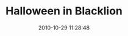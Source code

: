 ---
id: 72157638083402573
title: Halloween in Blacklion
cover: https://farm6.staticflickr.com/5523/11069052294_227d3e91b0_q.jpg
date: 2010-10-29 11:28:48
photos:
  - thumbnail: https://farm6.staticflickr.com/5523/11069052294_227d3e91b0_q.jpg
    original: https://farm6.staticflickr.com/5523/11069052294_0498bc1f6e_o.jpg
    title: IMG_2501
  - thumbnail: https://farm8.staticflickr.com/7425/11069108213_30c3327d89_q.jpg
    original: https://farm8.staticflickr.com/7425/11069108213_051593c560_o.jpg
    title: IMG_2509
  - thumbnail: https://farm4.staticflickr.com/3746/11068939455_b7fafe85b4_q.jpg
    original: https://farm4.staticflickr.com/3746/11068939455_c2c8846842_o.jpg
    title: IMG_2513
  - thumbnail: https://farm8.staticflickr.com/7446/11068966386_a7d3357270_q.jpg
    original: https://farm8.staticflickr.com/7446/11068966386_da4da05ff9_o.jpg
    title: IMG_2515
  - thumbnail: https://farm6.staticflickr.com/5545/11069035186_459ab225e0_q.jpg
    original: https://farm6.staticflickr.com/5545/11069035186_3aaa1b3bdf_o.jpg
    title: IMG_2516
  - thumbnail: https://farm4.staticflickr.com/3699/11069107203_763431b262_q.jpg
    original: https://farm4.staticflickr.com/3699/11069107203_3903a2f763_o.jpg
    title: IMG_2517
  - thumbnail: https://farm4.staticflickr.com/3709/11068938585_870ee315f6_q.jpg
    original: https://farm4.staticflickr.com/3709/11068938585_5974bb57af_o.jpg
    title: IMG_2518
  - thumbnail: https://farm6.staticflickr.com/5519/11068938155_ce4032bc15_q.jpg
    original: https://farm6.staticflickr.com/5519/11068938155_91566be4f8_o.jpg
    title: IMG_2519
  - thumbnail: https://farm6.staticflickr.com/5476/11069105813_ec79dde468_q.jpg
    original: https://farm6.staticflickr.com/5476/11069105813_b32c02ed56_o.jpg
    title: IMG_2520
  - thumbnail: https://farm3.staticflickr.com/2866/11068937155_574650db48_q.jpg
    original: https://farm3.staticflickr.com/2866/11068937155_44404acf79_o.jpg
    title: IMG_2521
  - thumbnail: https://farm8.staticflickr.com/7312/11069104753_57966dc29e_q.jpg
    original: https://farm8.staticflickr.com/7312/11069104753_e71ba16e83_o.jpg
    title: IMG_2522
  - thumbnail: https://farm8.staticflickr.com/7289/11069048434_e475d6218e_q.jpg
    original: https://farm8.staticflickr.com/7289/11069048434_04f5eea47e_o.jpg
    title: IMG_2524
  - thumbnail: https://farm6.staticflickr.com/5486/11069103663_f9d42416df_q.jpg
    original: https://farm6.staticflickr.com/5486/11069103663_f6d0265a21_o.jpg
    title: IMG_2527
  - thumbnail: https://farm8.staticflickr.com/7447/11069047574_46117e000a_q.jpg
    original: https://farm8.staticflickr.com/7447/11069047574_ee9820b354_o.jpg
    title: IMG_2528
  - thumbnail: https://farm3.staticflickr.com/2838/11068934415_1004972482_q.jpg
    original: https://farm3.staticflickr.com/2838/11068934415_c38fda9399_o.jpg
    title: IMG_2529
  - thumbnail: https://farm4.staticflickr.com/3801/11069046104_fee84e2cb3_q.jpg
    original: https://farm4.staticflickr.com/3801/11069046104_daacde55f9_o.jpg
    title: IMG_2530
  - thumbnail: https://farm8.staticflickr.com/7397/11068933305_531b159f38_q.jpg
    original: https://farm8.staticflickr.com/7397/11068933305_86a6e587dd_o.jpg
    title: IMG_2532
  - thumbnail: https://farm8.staticflickr.com/7434/11069045344_b1860ef338_q.jpg
    original: https://farm8.staticflickr.com/7434/11069045344_5815964d72_o.jpg
    title: IMG_2535
  - thumbnail: https://farm3.staticflickr.com/2816/11069029146_7f2b0e5413_q.jpg
    original: https://farm3.staticflickr.com/2816/11069029146_3a1cd94aeb_o.jpg
    title: IMG_2536
  - thumbnail: https://farm6.staticflickr.com/5509/11069028716_fda446f86c_q.jpg
    original: https://farm6.staticflickr.com/5509/11069028716_a749057f95_o.jpg
    title: IMG_2538
  - thumbnail: https://farm8.staticflickr.com/7414/11068931465_65c889bd61_q.jpg
    original: https://farm8.staticflickr.com/7414/11068931465_9691126b53_o.jpg
    title: IMG_2539
  - thumbnail: https://farm4.staticflickr.com/3773/11069027656_a517240816_q.jpg
    original: https://farm4.staticflickr.com/3773/11069027656_cda6ecc587_o.jpg
    title: IMG_2541
  - thumbnail: https://farm6.staticflickr.com/5528/11068930395_15f4cf8ba6_q.jpg
    original: https://farm6.staticflickr.com/5528/11068930395_7bcc4b6dfe_o.jpg
    title: IMG_2542
  - thumbnail: https://farm4.staticflickr.com/3672/11068930315_cb64b5f072_q.jpg
    original: https://farm4.staticflickr.com/3672/11068930315_2292a9053d_o.jpg
    title: IMG_2543
  - thumbnail: https://farm3.staticflickr.com/2809/11069098313_4595c20742_q.jpg
    original: https://farm3.staticflickr.com/2809/11069098313_9153b308db_o.jpg
    title: IMG_2544
  - thumbnail: https://farm4.staticflickr.com/3753/11068929705_ac5d6a68cb_q.jpg
    original: https://farm4.staticflickr.com/3753/11068929705_0fc4dde3a0_o.jpg
    title: IMG_2545
  - thumbnail: https://farm8.staticflickr.com/7289/11068982774_9c42b70a70_q.jpg
    original: https://farm8.staticflickr.com/7289/11068982774_dd8e40be52_o.jpg
    title: IMG_2547
  - thumbnail: https://farm4.staticflickr.com/3822/11069041304_76b3fb56df_q.jpg
    original: https://farm4.staticflickr.com/3822/11069041304_f6ef89a02d_o.jpg
    title: IMG_2548
  - thumbnail: https://farm3.staticflickr.com/2812/11069024996_ef27840d2f_q.jpg
    original: https://farm3.staticflickr.com/2812/11069024996_5f4b49d894_o.jpg
    title: IMG_2549
  - thumbnail: https://farm6.staticflickr.com/5533/11068928515_8a00ebda8f_q.jpg
    original: https://farm6.staticflickr.com/5533/11068928515_c723896f60_o.jpg
    title: IMG_2550
  - thumbnail: https://farm8.staticflickr.com/7431/11069040524_065732a74c_q.jpg
    original: https://farm8.staticflickr.com/7431/11069040524_3b166d88e3_o.jpg
    title: IMG_2551
  - thumbnail: https://farm3.staticflickr.com/2881/11069024706_937c8e4168_q.jpg
    original: https://farm3.staticflickr.com/2881/11069024706_6dcc797b4a_o.jpg
    title: IMG_2552
  - thumbnail: https://farm6.staticflickr.com/5487/11068928255_4a66d5128b_q.jpg
    original: https://farm6.staticflickr.com/5487/11068928255_43d95f5dc5_o.jpg
    title: IMG_2556
  - thumbnail: https://farm8.staticflickr.com/7336/11069095813_4fb40a9d24_q.jpg
    original: https://farm8.staticflickr.com/7336/11069095813_51c82ff93d_o.jpg
    title: IMG_2558
  - thumbnail: https://farm8.staticflickr.com/7356/11069095633_b0dc731091_q.jpg
    original: https://farm8.staticflickr.com/7356/11069095633_824d1f440e_o.jpg
    title: IMG_2559
  - thumbnail: https://farm3.staticflickr.com/2880/11068927145_0e73f6c510_q.jpg
    original: https://farm3.staticflickr.com/2880/11068927145_8ecfab5265_o.jpg
    title: IMG_2560
  - thumbnail: https://farm4.staticflickr.com/3716/11069023396_a349855dd1_q.jpg
    original: https://farm4.staticflickr.com/3716/11069023396_7c6093554e_o.jpg
    title: IMG_2561
  - thumbnail: https://farm3.staticflickr.com/2869/11069094633_51f983ef02_q.jpg
    original: https://farm3.staticflickr.com/2869/11069094633_d7f198fedc_o.jpg
    title: IMG_2562
  - thumbnail: https://farm4.staticflickr.com/3800/11069022266_f985d28f29_q.jpg
    original: https://farm4.staticflickr.com/3800/11069022266_54257cb5d2_o.jpg
    title: IMG_2563
  - thumbnail: https://farm8.staticflickr.com/7390/11068925305_3605d0f6fe_q.jpg
    original: https://farm8.staticflickr.com/7390/11068925305_2e00d3d847_o.jpg
    title: IMG_2565
  - thumbnail: https://farm6.staticflickr.com/5499/11069093313_922a1b4415_q.jpg
    original: https://farm6.staticflickr.com/5499/11069093313_59067575df_o.jpg
    title: IMG_2567
  - thumbnail: https://farm3.staticflickr.com/2807/11068924675_7b87fa9bc4_q.jpg
    original: https://farm3.staticflickr.com/2807/11068924675_7f4f254eed_o.jpg
    title: IMG_2569
  - thumbnail: https://farm3.staticflickr.com/2882/11069020646_722ac826b8_q.jpg
    original: https://farm3.staticflickr.com/2882/11069020646_75dc65f663_o.jpg
    title: IMG_2575
  - thumbnail: https://farm8.staticflickr.com/7450/11069092263_8150b1da14_q.jpg
    original: https://farm8.staticflickr.com/7450/11069092263_710f2d1dfd_o.jpg
    title: IMG_2577
  - thumbnail: https://farm8.staticflickr.com/7443/11068923695_974d5bc75b_q.jpg
    original: https://farm8.staticflickr.com/7443/11068923695_d1ed5a9dba_o.jpg
    title: IMG_2578
  - thumbnail: https://farm8.staticflickr.com/7366/11069019556_4ccb3ac587_q.jpg
    original: https://farm8.staticflickr.com/7366/11069019556_acc10c0489_o.jpg
    title: IMG_2579
  - thumbnail: https://farm4.staticflickr.com/3726/11068871215_7434305592_q.jpg
    original: https://farm4.staticflickr.com/3726/11068871215_327fdaa6c8_o.jpg
    title: IMG_2580
  - thumbnail: https://farm3.staticflickr.com/2856/11069091333_d9eccd8140_q.jpg
    original: https://farm3.staticflickr.com/2856/11069091333_a536de5bd4_o.jpg
    title: IMG_2581
  - thumbnail: https://farm4.staticflickr.com/3716/11069090583_4f4b5c980c_q.jpg
    original: https://farm4.staticflickr.com/3716/11069090583_de8620ddfe_o.jpg
    title: IMG_2582
  - thumbnail: https://farm8.staticflickr.com/7352/11069017666_05ee7a5804_q.jpg
    original: https://farm8.staticflickr.com/7352/11069017666_549f0da6e4_o.jpg
    title: IMG_2583
  - thumbnail: https://farm8.staticflickr.com/7378/11069017386_ce102fb507_q.jpg
    original: https://farm8.staticflickr.com/7378/11069017386_fea2eb24d3_o.jpg
    title: IMG_2584
  - thumbnail: https://farm4.staticflickr.com/3795/11069089193_e8c8b33405_q.jpg
    original: https://farm4.staticflickr.com/3795/11069089193_b5fee5c1e1_o.jpg
    title: IMG_2585
  - thumbnail: https://farm6.staticflickr.com/5493/11069088943_600aeaee42_q.jpg
    original: https://farm6.staticflickr.com/5493/11069088943_7274a021ec_o.jpg
    title: IMG_2586
  - thumbnail: https://farm6.staticflickr.com/5519/11069032424_40e618a2d3_q.jpg
    original: https://farm6.staticflickr.com/5519/11069032424_94076616c6_o.jpg
    title: IMG_2589
  - thumbnail: https://farm6.staticflickr.com/5499/11069016056_6cdcdf3c1e_q.jpg
    original: https://farm6.staticflickr.com/5499/11069016056_bbb0ca4be8_o.jpg
    title: IMG_2591
  - thumbnail: https://farm4.staticflickr.com/3727/11069015786_36c9719940_q.jpg
    original: https://farm4.staticflickr.com/3727/11069015786_afa4b9cdea_o.jpg
    title: IMG_2593
  - thumbnail: https://farm3.staticflickr.com/2809/11069031434_a98ff53bc1_q.jpg
    original: https://farm3.staticflickr.com/2809/11069031434_dfb0585322_o.jpg
    title: IMG_2596
  - thumbnail: https://farm8.staticflickr.com/7342/11069031024_d605da15e2_q.jpg
    original: https://farm8.staticflickr.com/7342/11069031024_38e25677e6_o.jpg
    title: IMG_2598
  - thumbnail: https://farm8.staticflickr.com/7291/11069014916_abebfdb0d5_q.jpg
    original: https://farm8.staticflickr.com/7291/11069014916_972c1b008e_o.jpg
    title: IMG_2599
  - thumbnail: https://farm6.staticflickr.com/5496/11069030604_50d9e76a6e_q.jpg
    original: https://farm6.staticflickr.com/5496/11069030604_205b79b6f2_o.jpg
    title: IMG_2600
  - thumbnail: https://farm8.staticflickr.com/7342/11069030474_9b35a326c7_q.jpg
    original: https://farm8.staticflickr.com/7342/11069030474_be59613f18_o.jpg
    title: IMG_2601
  - thumbnail: https://farm6.staticflickr.com/5491/11069029814_edd2b6ec58_q.jpg
    original: https://farm6.staticflickr.com/5491/11069029814_416db75417_o.jpg
    title: IMG_2602
  - thumbnail: https://farm8.staticflickr.com/7382/11068917705_487322ea5b_q.jpg
    original: https://farm8.staticflickr.com/7382/11068917705_f36d1ca9b7_o.jpg
    title: IMG_2604
  - thumbnail: https://farm3.staticflickr.com/2818/11069085083_9685edc2c9_q.jpg
    original: https://farm3.staticflickr.com/2818/11069085083_468c7da448_o.jpg
    title: IMG_2605
  - thumbnail: https://farm4.staticflickr.com/3811/11069028494_59a08a9b9e_q.jpg
    original: https://farm4.staticflickr.com/3811/11069028494_0642bb0ded_o.jpg
    title: IMG_2606
  - thumbnail: https://farm8.staticflickr.com/7316/11069084353_74cdc5b0bd_q.jpg
    original: https://farm8.staticflickr.com/7316/11069084353_fbf1e51650_o.jpg
    title: IMG_2607
  - thumbnail: https://farm4.staticflickr.com/3674/11069027404_8718c92026_q.jpg
    original: https://farm4.staticflickr.com/3674/11069027404_0845be554d_o.jpg
    title: IMG_2609
  - thumbnail: https://farm4.staticflickr.com/3779/11068915735_c2535eedec_q.jpg
    original: https://farm4.staticflickr.com/3779/11068915735_236cc4d338_o.jpg
    title: IMG_2610
  - thumbnail: https://farm6.staticflickr.com/5486/11068964766_d4c8a096b4_q.jpg
    original: https://farm6.staticflickr.com/5486/11068964766_e6e3a0c0ed_o.jpg
    title: IMG_2611
  - thumbnail: https://farm8.staticflickr.com/7366/11069026954_f4acfff344_q.jpg
    original: https://farm8.staticflickr.com/7366/11069026954_cdbbd2e1e2_o.jpg
    title: IMG_2613
  - thumbnail: https://farm4.staticflickr.com/3771/11069026314_1faa923fe5_q.jpg
    original: https://farm4.staticflickr.com/3771/11069026314_2ac80683f5_o.jpg
    title: IMG_2614
  - thumbnail: https://farm6.staticflickr.com/5528/11068914345_149fa5a55d_q.jpg
    original: https://farm6.staticflickr.com/5528/11068914345_d47a9059f6_o.jpg
    title: IMG_2616
  - thumbnail: https://farm3.staticflickr.com/2811/11069081603_4917457719_q.jpg
    original: https://farm3.staticflickr.com/2811/11069081603_9cedd06191_o.jpg
    title: IMG_2619
  - thumbnail: https://farm8.staticflickr.com/7379/11069081103_393ae3d761_q.jpg
    original: https://farm8.staticflickr.com/7379/11069081103_04aa12668c_o.jpg
    title: IMG_2621
  - thumbnail: https://farm8.staticflickr.com/7450/11069008766_c3ec4b9848_q.jpg
    original: https://farm8.staticflickr.com/7450/11069008766_85d6e15823_o.jpg
    title: IMG_2622
  - thumbnail: https://farm8.staticflickr.com/7338/11069008596_2433e04036_q.jpg
    original: https://farm8.staticflickr.com/7338/11069008596_3516cf8a08_o.jpg
    title: IMG_2624
  - thumbnail: https://farm3.staticflickr.com/2830/11069007886_34e0f26766_q.jpg
    original: https://farm3.staticflickr.com/2830/11069007886_695d83c962_o.jpg
    title: IMG_2625
  - thumbnail: https://farm8.staticflickr.com/7291/11069023004_0f81a94c15_q.jpg
    original: https://farm8.staticflickr.com/7291/11069023004_7b95a64d03_o.jpg
    title: IMG_2626
  - thumbnail: https://farm8.staticflickr.com/7364/11069022914_33fd80c36b_q.jpg
    original: https://farm8.staticflickr.com/7364/11069022914_f28567dc30_o.jpg
    title: IMG_2627
  - thumbnail: https://farm6.staticflickr.com/5476/11069007086_7216f69b68_q.jpg
    original: https://farm6.staticflickr.com/5476/11069007086_75f8dc2600_o.jpg
    title: IMG_2629
  - thumbnail: https://farm6.staticflickr.com/5510/11069079013_aa867b0acf_q.jpg
    original: https://farm6.staticflickr.com/5510/11069079013_dcc61de9f8_o.jpg
    title: IMG_2631
  - thumbnail: https://farm8.staticflickr.com/7364/11069078443_9a2c743082_q.jpg
    original: https://farm8.staticflickr.com/7364/11069078443_fbdbd5100f_o.jpg
    title: IMG_2632
  - thumbnail: https://farm3.staticflickr.com/2856/11069077723_36a4c034f7_q.jpg
    original: https://farm3.staticflickr.com/2856/11069077723_84031f8a85_o.jpg
    title: IMG_2634
  - thumbnail: https://farm8.staticflickr.com/7349/11069036843_20dd83906e_q.jpg
    original: https://farm8.staticflickr.com/7349/11069036843_0fc7a669bb_o.jpg
    title: IMG_2635
  - thumbnail: https://farm8.staticflickr.com/7294/11069077103_9c996e68be_q.jpg
    original: https://farm8.staticflickr.com/7294/11069077103_896a5eb9cd_o.jpg
    title: IMG_2636
  - thumbnail: https://farm4.staticflickr.com/3786/11069076863_6f828d5d07_q.jpg
    original: https://farm4.staticflickr.com/3786/11069076863_54e510377d_o.jpg
    title: IMG_2637
  - thumbnail: https://farm8.staticflickr.com/7314/11069004436_7537112dc6_q.jpg
    original: https://farm8.staticflickr.com/7314/11069004436_726c2953b6_o.jpg
    title: IMG_2638
  - thumbnail: https://farm6.staticflickr.com/5487/11068907705_09cc3b92b5_q.jpg
    original: https://farm6.staticflickr.com/5487/11068907705_c0c9b41ae9_o.jpg
    title: IMG_2640
  - thumbnail: https://farm8.staticflickr.com/7317/11069018994_371f2d75c2_q.jpg
    original: https://farm8.staticflickr.com/7317/11069018994_3dde5fd992_o.jpg
    title: IMG_2641
  - thumbnail: https://farm8.staticflickr.com/7442/11069074573_af8b53c977_q.jpg
    original: https://farm8.staticflickr.com/7442/11069074573_e68d72ef0d_o.jpg
    title: IMG_2644
  - thumbnail: https://farm6.staticflickr.com/5544/11069074353_912bc6cc1c_q.jpg
    original: https://farm6.staticflickr.com/5544/11069074353_4fe731e3d3_o.jpg
    title: IMG_2645
  - thumbnail: https://farm4.staticflickr.com/3666/11069074083_811c6ef297_q.jpg
    original: https://farm4.staticflickr.com/3666/11069074083_7e1b8f894b_o.jpg
    title: IMG_2646
  - thumbnail: https://farm4.staticflickr.com/3812/11069002036_38d1c7afa4_q.jpg
    original: https://farm4.staticflickr.com/3812/11069002036_6158715cea_o.jpg
    title: IMG_2648
  - thumbnail: https://farm3.staticflickr.com/2876/11069036233_05140cd088_q.jpg
    original: https://farm3.staticflickr.com/2876/11069036233_e2c6aa48eb_o.jpg
    title: IMG_2649
  - thumbnail: https://farm3.staticflickr.com/2860/11069001766_fd713b2f3e_q.jpg
    original: https://farm3.staticflickr.com/2860/11069001766_7ff3e5eb5c_o.jpg
    title: IMG_2651
  - thumbnail: https://farm8.staticflickr.com/7416/11069001236_185a803c1a_q.jpg
    original: https://farm8.staticflickr.com/7416/11069001236_e21902c498_o.jpg
    title: IMG_2652
  - thumbnail: https://farm3.staticflickr.com/2853/11069016584_c15588ee34_q.jpg
    original: https://farm3.staticflickr.com/2853/11069016584_afab99d90a_o.jpg
    title: IMG_2653
  - thumbnail: https://farm8.staticflickr.com/7374/11069000616_97f9859d11_q.jpg
    original: https://farm8.staticflickr.com/7374/11069000616_812623bc64_o.jpg
    title: IMG_2654
  - thumbnail: https://farm4.staticflickr.com/3711/11069072003_b711139a1f_q.jpg
    original: https://farm4.staticflickr.com/3711/11069072003_b894376fce_o.jpg
    title: IMG_2655
  - thumbnail: https://farm4.staticflickr.com/3715/11069015204_142d3ebf48_q.jpg
    original: https://farm4.staticflickr.com/3715/11069015204_a3fb75564f_o.jpg
    title: IMG_2656
  - thumbnail: https://farm3.staticflickr.com/2864/11069014644_1600a14c95_q.jpg
    original: https://farm3.staticflickr.com/2864/11069014644_488bb9e8e8_o.jpg
    title: IMG_2657
  - thumbnail: https://farm3.staticflickr.com/2816/11069070673_24b8aeb241_q.jpg
    original: https://farm3.staticflickr.com/2816/11069070673_8a70b868d6_o.jpg
    title: IMG_2658
  - thumbnail: https://farm6.staticflickr.com/5493/11069070113_3dbf5b36bb_q.jpg
    original: https://farm6.staticflickr.com/5493/11069070113_6ae7b609c4_o.jpg
    title: IMG_2659
  - thumbnail: https://farm4.staticflickr.com/3679/11069069933_16de3e15bf_q.jpg
    original: https://farm4.staticflickr.com/3679/11069069933_aa3d6abdfe_o.jpg
    title: IMG_2660
  - thumbnail: https://farm3.staticflickr.com/2845/11069069263_f1866f2c13_q.jpg
    original: https://farm3.staticflickr.com/2845/11069069263_d4817069b8_o.jpg
    title: IMG_2661
  - thumbnail: https://farm4.staticflickr.com/3769/11068901425_7b1b0fc543_q.jpg
    original: https://farm4.staticflickr.com/3769/11068901425_6f276c6f0a_o.jpg
    title: IMG_2662
  - thumbnail: https://farm6.staticflickr.com/5508/11069012374_b36d9ee2b4_q.jpg
    original: https://farm6.staticflickr.com/5508/11069012374_5d41bd3d40_o.jpg
    title: IMG_2663
  - thumbnail: https://farm8.staticflickr.com/7404/11069068133_4d555afaeb_q.jpg
    original: https://farm8.staticflickr.com/7404/11069068133_c353e132b1_o.jpg
    title: IMG_2664
  - thumbnail: https://farm6.staticflickr.com/5498/11069067593_d5166d8108_q.jpg
    original: https://farm6.staticflickr.com/5498/11069067593_9a003480a4_o.jpg
    title: IMG_2665
  - thumbnail: https://farm4.staticflickr.com/3665/11069067033_55241c8922_q.jpg
    original: https://farm4.staticflickr.com/3665/11069067033_334a013a0f_o.jpg
    title: IMG_2666
  - thumbnail: https://farm8.staticflickr.com/7408/11068898935_a56aec57ce_q.jpg
    original: https://farm8.staticflickr.com/7408/11068898935_eddfdf5dec_o.jpg
    title: IMG_2667
  - thumbnail: https://farm6.staticflickr.com/5515/11068898715_1317420944_q.jpg
    original: https://farm6.staticflickr.com/5515/11068898715_8fe7ed633c_o.jpg
    title: IMG_2668
  - thumbnail: https://farm8.staticflickr.com/7459/11068993946_2fbf7a213a_q.jpg
    original: https://farm8.staticflickr.com/7459/11068993946_b8d3507ec3_o.jpg
    title: IMG_2669
  - thumbnail: https://farm6.staticflickr.com/5489/11068963266_e3208af8a8_q.jpg
    original: https://farm6.staticflickr.com/5489/11068963266_fb87081690_o.jpg
    title: IMG_2670
  - thumbnail: https://farm8.staticflickr.com/7313/11069008754_67eb3f8c9d_q.jpg
    original: https://farm8.staticflickr.com/7313/11069008754_19f272bea3_o.jpg
    title: IMG_2671
  - thumbnail: https://farm6.staticflickr.com/5504/11068993076_e4bbd5525e_q.jpg
    original: https://farm6.staticflickr.com/5504/11068993076_8669d72856_o.jpg
    title: IMG_2672
  - thumbnail: https://farm8.staticflickr.com/7298/11069064663_37a4715e9d_q.jpg
    original: https://farm8.staticflickr.com/7298/11069064663_f44c24ccac_o.jpg
    title: IMG_2674
  - thumbnail: https://farm3.staticflickr.com/2839/11069064193_031dc1439f_q.jpg
    original: https://farm3.staticflickr.com/2839/11069064193_f6eec2b9d5_o.jpg
    title: IMG_2676
  - thumbnail: https://farm8.staticflickr.com/7414/11068895905_e9114c7ffd_q.jpg
    original: https://farm8.staticflickr.com/7414/11068895905_d14922087d_o.jpg
    title: IMG_2677
  - thumbnail: https://farm8.staticflickr.com/7333/11068990856_4c46cd0051_q.jpg
    original: https://farm8.staticflickr.com/7333/11068990856_c8069d2abd_o.jpg
    title: IMG_2678
  - thumbnail: https://farm4.staticflickr.com/3683/11069005804_a4870b0e8d_q.jpg
    original: https://farm4.staticflickr.com/3683/11069005804_7ba086312d_o.jpg
    title: IMG_2679
  - thumbnail: https://farm4.staticflickr.com/3694/11068989756_21aaa21940_q.jpg
    original: https://farm4.staticflickr.com/3694/11068989756_1195d9d78f_o.jpg
    title: IMG_2680
  - thumbnail: https://farm6.staticflickr.com/5541/11068989266_d619130b5f_q.jpg
    original: https://farm6.staticflickr.com/5541/11068989266_557e21046c_o.jpg
    title: IMG_2682
  - thumbnail: https://farm4.staticflickr.com/3773/11068988936_316496c974_q.jpg
    original: https://farm4.staticflickr.com/3773/11068988936_0cca49b71c_o.jpg
    title: IMG_2683
  - thumbnail: https://farm6.staticflickr.com/5485/11068979704_396fe8e56e_q.jpg
    original: https://farm6.staticflickr.com/5485/11068979704_ec15c10c41_o.jpg
    title: IMG_2684
  - thumbnail: https://farm6.staticflickr.com/5494/11068988576_eb8008bc86_q.jpg
    original: https://farm6.staticflickr.com/5494/11068988576_778167c094_o.jpg
    title: IMG_2686
  - thumbnail: https://farm4.staticflickr.com/3670/11069060583_4cc28d372e_q.jpg
    original: https://farm4.staticflickr.com/3670/11069060583_17d7e4d6bd_o.jpg
    title: IMG_2687
  - thumbnail: https://farm8.staticflickr.com/7317/11068892775_8de76d7334_q.jpg
    original: https://farm8.staticflickr.com/7317/11068892775_502279dbba_o.jpg
    title: IMG_2688
  - thumbnail: https://farm3.staticflickr.com/2833/11068868735_b45556c160_q.jpg
    original: https://farm3.staticflickr.com/2833/11068868735_b4188647e5_o.jpg
    title: IMG_2690
  - thumbnail: https://farm8.staticflickr.com/7431/11068987566_6174f3eed9_q.jpg
    original: https://farm8.staticflickr.com/7431/11068987566_05b4d15904_o.jpg
    title: IMG_2691
  - thumbnail: https://farm4.staticflickr.com/3772/11069003064_650a943484_q.jpg
    original: https://farm4.staticflickr.com/3772/11069003064_50f9269065_o.jpg
    title: IMG_2692
  - thumbnail: https://farm4.staticflickr.com/3817/11068986826_1f2a9b52d7_q.jpg
    original: https://farm4.staticflickr.com/3817/11068986826_79cc8776d5_o.jpg
    title: IMG_2693
  - thumbnail: https://farm8.staticflickr.com/7304/11068962606_35c0798b21_q.jpg
    original: https://farm8.staticflickr.com/7304/11068962606_1e3a6c8379_o.jpg
    title: IMG_2694
  - thumbnail: https://farm4.staticflickr.com/3832/11068986596_b0b006f135_q.jpg
    original: https://farm4.staticflickr.com/3832/11068986596_a6eecdfaba_o.jpg
    title: IMG_2695
  - thumbnail: https://farm6.staticflickr.com/5506/11068986006_cd3b5cd86a_q.jpg
    original: https://farm6.staticflickr.com/5506/11068986006_83216e74fd_o.jpg
    title: IMG_2696
  - thumbnail: https://farm6.staticflickr.com/5549/11069057653_68f7982883_q.jpg
    original: https://farm6.staticflickr.com/5549/11069057653_8ceb24f074_o.jpg
    title: IMG_2698
  - thumbnail: https://farm6.staticflickr.com/5520/11069000794_fe9a225a77_q.jpg
    original: https://farm6.staticflickr.com/5520/11069000794_76cb8a1f9a_o.jpg
    title: IMG_2700
  - thumbnail: https://farm4.staticflickr.com/3794/11068889215_d7f357fc56_q.jpg
    original: https://farm4.staticflickr.com/3794/11068889215_132c1bcefd_o.jpg
    title: IMG_2701
  - thumbnail: https://farm4.staticflickr.com/3706/11069056183_644feb0427_q.jpg
    original: https://farm4.staticflickr.com/3706/11069056183_51ef3f42d2_o.jpg
    title: IMG_2702
  - thumbnail: https://farm8.staticflickr.com/7442/11069055753_0f9ddd940a_q.jpg
    original: https://farm8.staticflickr.com/7442/11069055753_5bc1ff9892_o.jpg
    title: IMG_2703
  - thumbnail: https://farm4.staticflickr.com/3665/11068962476_7a4e4e7210_q.jpg
    original: https://farm4.staticflickr.com/3665/11068962476_dedfa43ae9_o.jpg
    title: IMG_2704
  - thumbnail: https://farm4.staticflickr.com/3674/11068983316_2e570eabfc_q.jpg
    original: https://farm4.staticflickr.com/3674/11068983316_6199053f5d_o.jpg
    title: IMG_2706
  - thumbnail: https://farm4.staticflickr.com/3730/11069055093_c3c99cf4b7_q.jpg
    original: https://farm4.staticflickr.com/3730/11069055093_411c886ec3_o.jpg
    title: IMG_2707
  - thumbnail: https://farm8.staticflickr.com/7292/11068887405_f79af58c89_q.jpg
    original: https://farm8.staticflickr.com/7292/11068887405_b62c39218d_o.jpg
    title: IMG_2708
  - thumbnail: https://farm4.staticflickr.com/3735/11069054253_7562ba65cd_q.jpg
    original: https://farm4.staticflickr.com/3735/11069054253_00d242aec4_o.jpg
    title: IMG_2709
  - thumbnail: https://farm8.staticflickr.com/7312/11068981436_9ffd29c601_q.jpg
    original: https://farm8.staticflickr.com/7312/11068981436_2df09dcf83_o.jpg
    title: IMG_2710
  - thumbnail: https://farm6.staticflickr.com/5488/11068980886_acca11bbca_q.jpg
    original: https://farm6.staticflickr.com/5488/11068980886_92e9a6775c_o.jpg
    title: IMG_2711
  - thumbnail: https://farm6.staticflickr.com/5499/11068885735_8dc89f3514_q.jpg
    original: https://farm6.staticflickr.com/5499/11068885735_20f3e79904_o.jpg
    title: IMG_2712
  - thumbnail: https://farm8.staticflickr.com/7453/11068980376_99c3a89c40_q.jpg
    original: https://farm8.staticflickr.com/7453/11068980376_e868c09cb7_o.jpg
    title: IMG_2715
  - thumbnail: https://farm6.staticflickr.com/5489/11069052643_7346514e57_q.jpg
    original: https://farm6.staticflickr.com/5489/11069052643_065d7a5b45_o.jpg
    title: IMG_2716
  - thumbnail: https://farm6.staticflickr.com/5492/11069052393_78aefb41fa_q.jpg
    original: https://farm6.staticflickr.com/5492/11069052393_9573f57a17_o.jpg
    title: IMG_2717
  - thumbnail: https://farm4.staticflickr.com/3697/11069052153_e3a0cb9dcd_q.jpg
    original: https://farm4.staticflickr.com/3697/11069052153_2e5df1bc35_o.jpg
    title: IMG_2718
  - thumbnail: https://farm4.staticflickr.com/3777/11069051693_e8e859a409_q.jpg
    original: https://farm4.staticflickr.com/3777/11069051693_7b6ee955bd_o.jpg
    title: IMG_2719
  - thumbnail: https://farm6.staticflickr.com/5475/11069051593_524cda21e1_q.jpg
    original: https://farm6.staticflickr.com/5475/11069051593_e5824700e9_o.jpg
    title: IMG_2720
  - thumbnail: https://farm6.staticflickr.com/5521/11068995064_ff7cbb86a1_q.jpg
    original: https://farm6.staticflickr.com/5521/11068995064_c008c2e4a6_o.jpg
    title: IMG_2721
  - thumbnail: https://farm6.staticflickr.com/5533/11068868195_6cd6f3af99_q.jpg
    original: https://farm6.staticflickr.com/5533/11068868195_9d2cb57b82_o.jpg
    title: IMG_2722
  - thumbnail: https://farm8.staticflickr.com/7332/11068978066_459d8aefe7_q.jpg
    original: https://farm8.staticflickr.com/7332/11068978066_f0039b9247_o.jpg
    title: IMG_2723
  - thumbnail: https://farm8.staticflickr.com/7397/11068977406_3b43a37bb7_q.jpg
    original: https://farm8.staticflickr.com/7397/11068977406_541eaab870_o.jpg
    title: IMG_2724
  - thumbnail: https://farm6.staticflickr.com/5510/11068882215_0f18ef35a4_q.jpg
    original: https://farm6.staticflickr.com/5510/11068882215_929575db91_o.jpg
    title: IMG_2725
  - thumbnail: https://farm4.staticflickr.com/3811/11068881705_7301c4ce6a_q.jpg
    original: https://farm4.staticflickr.com/3811/11068881705_1540e49b4f_o.jpg
    title: IMG_2726
  - thumbnail: https://farm8.staticflickr.com/7361/11069048723_16596db6cc_q.jpg
    original: https://farm8.staticflickr.com/7361/11069048723_9a7924c359_o.jpg
    title: IMG_2727
  - thumbnail: https://farm6.staticflickr.com/5473/11069048613_2614b4c709_q.jpg
    original: https://farm6.staticflickr.com/5473/11069048613_63edcf4c40_o.jpg
    title: IMG_2728
  - thumbnail: https://farm4.staticflickr.com/3687/11068975306_18f71529ec_q.jpg
    original: https://farm4.staticflickr.com/3687/11068975306_263f99e09b_o.jpg
    title: IMG_2730
  - thumbnail: https://farm4.staticflickr.com/3721/11069048143_531d4964b5_q.jpg
    original: https://farm4.staticflickr.com/3721/11069048143_5a9e18c156_o.jpg
    title: IMG_2733
  - thumbnail: https://farm6.staticflickr.com/5523/11068880755_91d03c3934_q.jpg
    original: https://farm6.staticflickr.com/5523/11068880755_1a84539fd6_o.jpg
    title: IMG_2734
  - thumbnail: https://farm3.staticflickr.com/2872/11068961756_5e52ee19b5_q.jpg
    original: https://farm3.staticflickr.com/2872/11068961756_a0deed175b_o.jpg
    title: IMG_2735
  - thumbnail: https://farm6.staticflickr.com/5490/11068880625_1009470f4d_q.jpg
    original: https://farm6.staticflickr.com/5490/11068880625_d4402c5bfc_o.jpg
    title: IMG_2736
  - thumbnail: https://farm8.staticflickr.com/7399/11068974246_2221c44947_q.jpg
    original: https://farm8.staticflickr.com/7399/11068974246_fd3d89168c_o.jpg
    title: IMG_2737
  - thumbnail: https://farm6.staticflickr.com/5543/11069047233_901aa24d18_q.jpg
    original: https://farm6.staticflickr.com/5543/11069047233_12d2c47bff_o.jpg
    title: IMG_2738
  - thumbnail: https://farm6.staticflickr.com/5500/11068973526_55477157a1_q.jpg
    original: https://farm6.staticflickr.com/5500/11068973526_a464bb023d_o.jpg
    title: IMG_2740
  - thumbnail: https://farm4.staticflickr.com/3680/11068879525_3b72bf9ba1_q.jpg
    original: https://farm4.staticflickr.com/3680/11068879525_2f0d5db7a0_o.jpg
    title: IMG_2741
  - thumbnail: https://farm4.staticflickr.com/3733/11069046433_baf01a1012_q.jpg
    original: https://farm4.staticflickr.com/3733/11069046433_f1a208ca75_o.jpg
    title: IMG_2742
  - thumbnail: https://farm8.staticflickr.com/7348/11068878795_a7603812d8_q.jpg
    original: https://farm8.staticflickr.com/7348/11068878795_13ec4aae3d_o.jpg
    title: IMG_2743
  - thumbnail: https://farm3.staticflickr.com/2884/11068878145_16709c88ea_q.jpg
    original: https://farm3.staticflickr.com/2884/11068878145_4b97c87576_o.jpg
    title: IMG_2744
  - thumbnail: https://farm4.staticflickr.com/3827/11068971376_68129c3649_q.jpg
    original: https://farm4.staticflickr.com/3827/11068971376_9f7465ed3e_o.jpg
    title: IMG_2745
  - thumbnail: https://farm4.staticflickr.com/3689/11068877445_d55f2cf99f_q.jpg
    original: https://farm4.staticflickr.com/3689/11068877445_856913c71d_o.jpg
    title: IMG_2746
  - thumbnail: https://farm6.staticflickr.com/5495/11068971186_2fa2234deb_q.jpg
    original: https://farm6.staticflickr.com/5495/11068971186_7949af042b_o.jpg
    title: IMG_2747
  - thumbnail: https://farm4.staticflickr.com/3760/11068988294_4572af8edb_q.jpg
    original: https://farm4.staticflickr.com/3760/11068988294_e177c61aa2_o.jpg
    title: IMG_2748
  - thumbnail: https://farm3.staticflickr.com/2892/11068876385_319621e503_q.jpg
    original: https://farm3.staticflickr.com/2892/11068876385_a6cf12ab50_o.jpg
    title: IMG_2749
  - thumbnail: https://farm8.staticflickr.com/7369/11069034053_9716b45364_q.jpg
    original: https://farm8.staticflickr.com/7369/11069034053_ddbf59538f_o.jpg
    title: IMG_2750
  - thumbnail: https://farm6.staticflickr.com/5508/11068987194_05aa72ffb9_q.jpg
    original: https://farm6.staticflickr.com/5508/11068987194_728b4113a5_o.jpg
    title: IMG_2751
  - thumbnail: https://farm6.staticflickr.com/5536/11068875475_d6aa472a4e_q.jpg
    original: https://farm6.staticflickr.com/5536/11068875475_168e9bc2ca_o.jpg
    title: IMG_2752
  - thumbnail: https://farm8.staticflickr.com/7439/11069042053_4b9efdbaf3_q.jpg
    original: https://farm8.staticflickr.com/7439/11069042053_6916063347_o.jpg
    title: IMG_2753
  - thumbnail: https://farm3.staticflickr.com/2847/11068875105_3c53a12c0a_q.jpg
    original: https://farm3.staticflickr.com/2847/11068875105_c971e4a2db_o.jpg
    title: IMG_2755
  - thumbnail: https://farm3.staticflickr.com/2807/11068961036_5503fb21f6_q.jpg
    original: https://farm3.staticflickr.com/2807/11068961036_f62f6a42f9_o.jpg
    title: IMG_2758
  - thumbnail: https://farm4.staticflickr.com/3825/11068874985_a1ae9afd2d_q.jpg
    original: https://farm4.staticflickr.com/3825/11068874985_e7118b89d4_o.jpg
    title: IMG_2761
  - thumbnail: https://farm8.staticflickr.com/7398/11068874395_9afecf24f1_q.jpg
    original: https://farm8.staticflickr.com/7398/11068874395_893556124b_o.jpg
    title: IMG_2765
  - thumbnail: https://farm8.staticflickr.com/7438/11068967716_b6aa6a630f_q.jpg
    original: https://farm8.staticflickr.com/7438/11068967716_79b1a04030_o.jpg
    title: IMG_2767
  - thumbnail: https://farm3.staticflickr.com/2874/11068984044_0c2a792286_q.jpg
    original: https://farm3.staticflickr.com/2874/11068984044_cb9fb7b433_o.jpg
    title: IMG_2769
  - thumbnail: https://farm4.staticflickr.com/3688/11068983964_f3e1872d98_q.jpg
    original: https://farm4.staticflickr.com/3688/11068983964_8bbe7ee955_o.jpg
    title: IMG_2770
  - thumbnail: https://farm3.staticflickr.com/2886/11068983834_aae15198c2_q.jpg
    original: https://farm3.staticflickr.com/2886/11068983834_31c0317dce_o.jpg
    title: IMG_2771
  - thumbnail: https://farm6.staticflickr.com/5531/11069039193_40ced7f9c6_q.jpg
    original: https://farm6.staticflickr.com/5531/11069039193_2e0c4a5e14_o.jpg
    title: IMG_2772
  - thumbnail: https://farm6.staticflickr.com/5535/11068872235_cb8e523ccd_q.jpg
    original: https://farm6.staticflickr.com/5535/11068872235_8986d723e8_o.jpg
    title: IMG_2774
  - thumbnail: https://farm3.staticflickr.com/2880/11068966536_34ce467e03_q.jpg
    original: https://farm3.staticflickr.com/2880/11068966536_741288b8fc_o.jpg
    title: IMG_2775
  - thumbnail: https://farm4.staticflickr.com/3755/11068867325_3c839f9fdb_q.jpg
    original: https://farm4.staticflickr.com/3755/11068867325_80400ffd8d_o.jpg
    title: IMG_2776
  - thumbnail: https://farm3.staticflickr.com/2835/11069040643_8c299fe8f1_q.jpg
    original: https://farm3.staticflickr.com/2835/11069040643_f6d1534bfe_o.jpg
    title: IMG_2778
  - thumbnail: https://farm3.staticflickr.com/2839/11069063456_182c956ddd_q.jpg
    original: https://farm3.staticflickr.com/2839/11069063456_e1229d1185_o.jpg
    title: IMG_2779
  - thumbnail: https://farm4.staticflickr.com/3672/11069134663_439aee9786_q.jpg
    original: https://farm4.staticflickr.com/3672/11069134663_12ae9b833f_o.jpg
    title: IMG_2786
  - thumbnail: https://farm8.staticflickr.com/7319/11069077144_bbe4f32106_q.jpg
    original: https://farm8.staticflickr.com/7319/11069077144_9fdbc0d5e8_o.jpg
    title: IMG_2787
  - thumbnail: https://farm4.staticflickr.com/3673/11069061766_33024e091b_q.jpg
    original: https://farm4.staticflickr.com/3673/11069061766_6f5ac13ce3_o.jpg
    title: IMG_2789
  - thumbnail: https://farm8.staticflickr.com/7424/11069048566_6684e948ca_q.jpg
    original: https://farm8.staticflickr.com/7424/11069048566_92b2903ae6_o.jpg
    title: IMG_2790
  - thumbnail: https://farm8.staticflickr.com/7421/11069076074_bb05064657_q.jpg
    original: https://farm8.staticflickr.com/7421/11069076074_7af8e6ceec_o.jpg
    title: IMG_2793
  - thumbnail: https://farm6.staticflickr.com/5500/11069075654_07fcf18707_q.jpg
    original: https://farm6.staticflickr.com/5500/11069075654_5984757c85_o.jpg
    title: IMG_2794
  - thumbnail: https://farm8.staticflickr.com/7294/11069131833_9d607224db_q.jpg
    original: https://farm8.staticflickr.com/7294/11069131833_c66b40d3ca_o.jpg
    title: IMG_2795
  - thumbnail: https://farm6.staticflickr.com/5476/11069131293_58f8866e5c_q.jpg
    original: https://farm6.staticflickr.com/5476/11069131293_2aefd1a149_o.jpg
    title: IMG_2796
  - thumbnail: https://farm4.staticflickr.com/3832/11069059626_45a3aaf79e_q.jpg
    original: https://farm4.staticflickr.com/3832/11069059626_c839ee4f4d_o.jpg
    title: IMG_2797
  - thumbnail: https://farm8.staticflickr.com/7398/11069074294_1b03f2f575_q.jpg
    original: https://farm8.staticflickr.com/7398/11069074294_8499deddfe_o.jpg
    title: IMG_2798
  - thumbnail: https://farm4.staticflickr.com/3729/11068962285_36090d8eef_q.jpg
    original: https://farm4.staticflickr.com/3729/11068962285_d9ab4630f3_o.jpg
    title: IMG_2799
  - thumbnail: https://farm6.staticflickr.com/5529/11069058706_a98c6121b7_q.jpg
    original: https://farm6.staticflickr.com/5529/11069058706_0a0ca13e94_o.jpg
    title: IMG_2801
  - thumbnail: https://farm4.staticflickr.com/3702/11068960985_87dbc1f92c_q.jpg
    original: https://farm4.staticflickr.com/3702/11068960985_715fec7fd1_o.jpg
    title: IMG_2802
  - thumbnail: https://farm8.staticflickr.com/7404/11068960515_12ffe7886a_q.jpg
    original: https://farm8.staticflickr.com/7404/11068960515_1ff74e7321_o.jpg
    title: IMG_2804
  - thumbnail: https://farm4.staticflickr.com/3793/11069057296_d4ff38c855_q.jpg
    original: https://farm4.staticflickr.com/3793/11069057296_88d0758829_o.jpg
    title: IMG_2805
  - thumbnail: https://farm4.staticflickr.com/3693/11068960165_d1031c4890_q.jpg
    original: https://farm4.staticflickr.com/3693/11068960165_ac5918d243_o.jpg
    title: IMG_2807
  - thumbnail: https://farm8.staticflickr.com/7377/11068960045_04caa5b354_q.jpg
    original: https://farm8.staticflickr.com/7377/11068960045_2fff41e2eb_o.jpg
    title: IMG_2808
  - thumbnail: https://farm6.staticflickr.com/5527/11069056546_044c2a97ec_q.jpg
    original: https://farm6.staticflickr.com/5527/11069056546_46d8dc6604_o.jpg
    title: IMG_2810
  - thumbnail: https://farm6.staticflickr.com/5504/11068958745_fe89aeba7d_q.jpg
    original: https://farm6.staticflickr.com/5504/11068958745_af19e2375d_o.jpg
    title: IMG_2811
  - thumbnail: https://farm4.staticflickr.com/3751/11069070864_43a1363160_q.jpg
    original: https://farm4.staticflickr.com/3751/11069070864_83dc0ec288_o.jpg
    title: IMG_2812
  - thumbnail: https://farm3.staticflickr.com/2890/11068958505_ca31970297_q.jpg
    original: https://farm3.staticflickr.com/2890/11068958505_4fa61e8b5f_o.jpg
    title: IMG_2813
  - thumbnail: https://farm8.staticflickr.com/7329/11069126863_3359d49e4b_q.jpg
    original: https://farm8.staticflickr.com/7329/11069126863_bf2860a78f_o.jpg
    title: IMG_2814
  - thumbnail: https://farm4.staticflickr.com/3733/11068957515_856ec0332b_q.jpg
    original: https://farm4.staticflickr.com/3733/11068957515_72f15d3539_o.jpg
    title: IMG_2815
  - thumbnail: https://farm4.staticflickr.com/3673/11069126263_0d6f82dc05_q.jpg
    original: https://farm4.staticflickr.com/3673/11069126263_548aede9a3_o.jpg
    title: IMG_2816
  - thumbnail: https://farm6.staticflickr.com/5517/11069048116_4874bcd722_q.jpg
    original: https://farm6.staticflickr.com/5517/11069048116_eaf2af4544_o.jpg
    title: IMG_2817
  - thumbnail: https://farm4.staticflickr.com/3717/11069126183_7bc948976f_q.jpg
    original: https://farm4.staticflickr.com/3717/11069126183_53c9c7372e_o.jpg
    title: IMG_2818
  - thumbnail: https://farm4.staticflickr.com/3695/11069125713_1dc8873f3a_q.jpg
    original: https://farm4.staticflickr.com/3695/11069125713_b6cf2b08a9_o.jpg
    title: IMG_2819
  - thumbnail: https://farm6.staticflickr.com/5544/11069125553_c0d97969f1_q.jpg
    original: https://farm6.staticflickr.com/5544/11069125553_ce2163f1aa_o.jpg
    title: IMG_2820
  - thumbnail: https://farm8.staticflickr.com/7311/11068956275_d77a90cb32_q.jpg
    original: https://farm8.staticflickr.com/7311/11068956275_d8a5dee610_o.jpg
    title: IMG_2822
  - thumbnail: https://farm6.staticflickr.com/5501/11069068324_c960bcf22c_q.jpg
    original: https://farm6.staticflickr.com/5501/11069068324_2998355878_o.jpg
    title: IMG_2823
  - thumbnail: https://farm6.staticflickr.com/5544/11069124343_fd9c97a3a3_q.jpg
    original: https://farm6.staticflickr.com/5544/11069124343_e6c6b905d2_o.jpg
    title: IMG_2824
  - thumbnail: https://farm6.staticflickr.com/5499/11068955495_f050ed414a_q.jpg
    original: https://farm6.staticflickr.com/5499/11068955495_5923631c7f_o.jpg
    title: IMG_2826
  - thumbnail: https://farm6.staticflickr.com/5504/11068955165_455e0c1715_q.jpg
    original: https://farm6.staticflickr.com/5504/11068955165_f1ae2a68b1_o.jpg
    title: IMG_2827
  - thumbnail: https://farm6.staticflickr.com/5503/11068955035_535bc0fc6d_q.jpg
    original: https://farm6.staticflickr.com/5503/11068955035_965488eb4e_o.jpg
    title: IMG_2829
  - thumbnail: https://farm4.staticflickr.com/3813/11069066794_3daa3d9e77_q.jpg
    original: https://farm4.staticflickr.com/3813/11069066794_30dd427a59_o.jpg
    title: IMG_2831
  - thumbnail: https://farm6.staticflickr.com/5514/11069123363_8bf9321934_q.jpg
    original: https://farm6.staticflickr.com/5514/11069123363_ee84417cd4_o.jpg
    title: IMG_2832
  - thumbnail: https://farm4.staticflickr.com/3674/11068954495_69fd47a407_q.jpg
    original: https://farm4.staticflickr.com/3674/11068954495_8597edf896_o.jpg
    title: IMG_2833
  - thumbnail: https://farm6.staticflickr.com/5525/11068954405_68681bd831_q.jpg
    original: https://farm6.staticflickr.com/5525/11068954405_373bf4fd01_o.jpg
    title: IMG_2834
  - thumbnail: https://farm6.staticflickr.com/5485/11069122363_8c08b80d76_q.jpg
    original: https://farm6.staticflickr.com/5485/11069122363_d12cc73c53_o.jpg
    title: IMG_2835
  - thumbnail: https://farm6.staticflickr.com/5542/11069050276_1f6244357a_q.jpg
    original: https://farm6.staticflickr.com/5542/11069050276_e21f2d977a_o.jpg
    title: IMG_2836
  - thumbnail: https://farm3.staticflickr.com/2831/11069049766_41f1f13af5_q.jpg
    original: https://farm3.staticflickr.com/2831/11069049766_927a8c3b93_o.jpg
    title: IMG_2837
  - thumbnail: https://farm8.staticflickr.com/7348/11068952325_aab9b143a6_q.jpg
    original: https://farm8.staticflickr.com/7348/11068952325_266e93dcd2_o.jpg
    title: IMG_2838
  - thumbnail: https://farm8.staticflickr.com/7455/11069064384_8980e2b370_q.jpg
    original: https://farm8.staticflickr.com/7455/11069064384_c7fd8267b1_o.jpg
    title: IMG_2841
  - thumbnail: https://farm6.staticflickr.com/5532/11068950705_8696f98ddb_q.jpg
    original: https://farm6.staticflickr.com/5532/11068950705_eec0a6ab3e_o.jpg
    title: IMG_2842
---